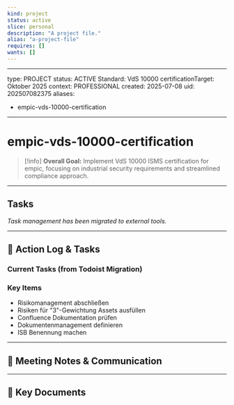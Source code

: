 ```yaml
---
kind: project
status: active
slice: personal
description: "A project file."
alias: "a-project-file"
requires: []
wants: []
---
```

---
type: PROJECT
status: ACTIVE
Standard: VdS 10000
certificationTarget: Oktober 2025
context: PROFESSIONAL
created: 2025-07-08
uid: 202507082375
aliases:
  - empic-vds-10000-certification
---

# empic-vds-10000-certification

> [!info]
> **Overall Goal:** Implement VdS 10000 ISMS certification for empic, focusing on industrial security requirements and streamlined compliance approach.

---

## Tasks

*Task management has been migrated to external tools.*

---

## 📝 Action Log & Tasks

### Current Tasks (from Todoist Migration)
### Key Items
- Risikomanagement abschließen
- Risiken für "3"-Gewichtung Assets ausfüllen  
- Confluence Dokumentation prüfen
- Dokumentenmanagement definieren
- ISB Benennung machen

---
## 💬 Meeting Notes & Communication


---
## 📎 Key Documents
